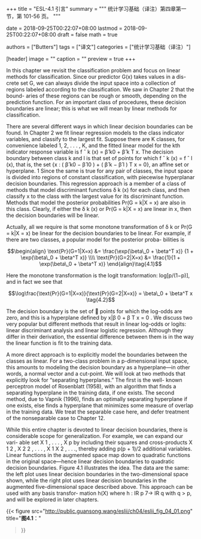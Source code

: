 +++
title = "ESL-4.1 引言"
summary = """
统计学习基础（译注）第四章第一节，第 101-56 页。
"""

date = 2018-09-25T00:22:07+08:00
lastmod = 2018-09-25T00:22:07+08:00
draft = false
math = true

authors = ["Butters"]
tags = ["译文"]
categories = ["统计学习基础（译注）"]

[header]
image = ""
caption = ""
preview = true
+++

In this chapter we revisit the classification problem and focus on linear
methods for classification. Since our predictor G(x) takes values in a dis-
crete set G, we can always divide the input space into a collection of regions
labeled according to the classification. We saw in Chapter 2 that the bound-
aries of these regions can be rough or smooth, depending on the prediction
function. For an important class of procedures, these decision boundaries
are linear; this is what we will mean by linear methods for classification.

There are several different ways in which linear decision boundaries can
be found. In Chapter 2 we fit linear regression models to the class indicator
variables, and classify to the largest fit. Suppose there are K classes, for
convenience labeled 1, 2, . . . , K, and the fitted linear model for the kth
indicator response variable is f ˆ k (x) = β̂ k0 + β̂ k T x. The decision boundary
between class k and l is that set of points for which f ˆ k (x) = f ˆ l (x), that is,
the set {x : ( β̂ k0 − β̂ l0 ) + ( β̂ k − β̂ l ) T x = 0}, an affine set or hyperplane. 1
Since the same is true for any pair of classes, the input space is divided
into regions of constant classification, with piecewise hyperplanar decision
boundaries. This regression approach is a member of a class of methods
that model discriminant functions δ k (x) for each class, and then classify x
to the class with the largest value for its discriminant function. Methods
that model the posterior probabilities Pr(G = k|X = x) are also in this
class. Clearly, if either the δ k (x) or Pr(G = k|X = x) are linear in x, then
the decision boundaries will be linear.

Actually, all we require is that some monotone transformation of δ k or
Pr(G = k|X = x) be linear for the decision boundaries to be linear. For
example, if there are two classes, a popular model for the posterior proba-
bilities is

$$\begin{align}
\text{Pr}(G=1|X=x) &=
\frac{\exp(\beta\_0 + \beta^T x)}
{1 + \exp(\beta\_0 + \beta^T x)} \\\\ \text{Pr}(G=2|X=x) &=
\frac{1}{1 + \exp(\beta\_0 + \beta^T x)}
\end{align}\tag{4.1}$$

Here the monotone transformation is the logit transformation: log[p/(1−p)],
and in fact we see that

$$\log\frac{\text{Pr}(G=1|X=x)}{\text{Pr}(G=2|X=x)} =
\beta\_0 + \beta^T x
\tag{4.2}$$

The decision boundary is the set of  points for which the log-odds are zero,
and this is a hyperplane defined by x|β 0 + β T x = 0 . We discuss two very
popular but different methods that result in linear log-odds or logits: linear
discriminant analysis and linear logistic regression. Although they differ in
their derivation, the essential difference between them is in the way the
linear function is fit to the training data.

A more direct approach is to explicitly model the boundaries between
the classes as linear. For a two-class problem in a p-dimensional input
space, this amounts to modeling the decision boundary as a hyperplane—in
other words, a normal vector and a cut-point. We will look at two methods
that explicitly look for “separating hyperplanes.” The first is the well-
known perceptron model of Rosenblatt (1958), with an algorithm that finds
a separating hyperplane in the training data, if one exists. The second
method, due to Vapnik (1996), finds an optimally separating hyperplane if
one exists, else finds a hyperplane that minimizes some measure of overlap
in the training data. We treat the separable case here, and defer treatment
of the nonseparable case to Chapter 12.

While this entire chapter is devoted to linear decision boundaries, there is
considerable scope for generalization. For example, we can expand our vari-
able set X 1 , . . . , X p by including their squares and cross-products X 1 2 , X 2 2 , . . . ,
X 1 X 2 , . . ., thereby adding p(p + 1)/2 additional variables. Linear functions
in the augmented space map down to quadratic functions in the original
space—hence linear decision boundaries to quadratic decision boundaries.
Figure 4.1 illustrates the idea. The data are the same: the left plot uses
linear decision boundaries in the two-dimensional space shown, while the
right plot uses linear decision boundaries in the augmented five-dimensional
space described above. This approach can be used with any basis transfor-
mation h(X) where h : IR p 7→ IR q with q > p, and will be explored in later
chapters.

{{< figure src="http://public.guansong.wang/eslii/ch04/eslii_fig_04_01.png"
  title="**图4.1**："
>}}